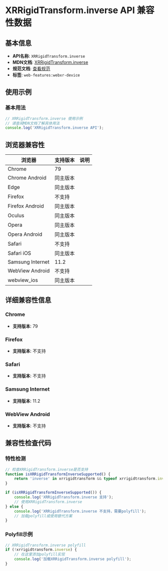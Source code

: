 # XRRigidTransform.inverse API 兼容性数据

## 基本信息

- **API名称**: `XRRigidTransform.inverse`
- **MDN文档**: [XRRigidTransform.inverse](https://developer.mozilla.org/docs/Web/API/XRRigidTransform/inverse)
- **规范文档**: [查看规范](https://immersive-web.github.io/webxr/#dom-xrrigidtransform-inverse)
- **标签**: `web-features:webxr-device`

## 使用示例

### 基本用法

```javascript
// XRRigidTransform.inverse 使用示例
// 请查阅MDN文档了解具体用法
console.log('XRRigidTransform.inverse API');
```

## 浏览器兼容性

| 浏览器 | 支持版本 | 说明 |
|--------|----------|------|
| Chrome | 79 |  |
| Chrome Android | 同主版本 |  |
| Edge | 同主版本 |  |
| Firefox | 不支持 |  |
| Firefox Android | 同主版本 |  |
| Oculus | 同主版本 |  |
| Opera | 同主版本 |  |
| Opera Android | 同主版本 |  |
| Safari | 不支持 |  |
| Safari iOS | 同主版本 |  |
| Samsung Internet | 11.2 |  |
| WebView Android | 不支持 |  |
| webview_ios | 同主版本 |  |

## 详细兼容性信息

### Chrome

- **支持版本**: 79

### Firefox

- **支持版本**: 不支持

### Safari

- **支持版本**: 不支持

### Samsung Internet

- **支持版本**: 11.2

### WebView Android

- **支持版本**: 不支持

## 兼容性检查代码

### 特性检测

```javascript
// 检查XRRigidTransform.inverse是否支持
function isXRRigidTransformInverseSupported() {
    return 'inverse' in xrrigidtransform && typeof xrrigidtransform.inverse === 'function';
}

if (isXRRigidTransformInverseSupported()) {
    console.log('XRRigidTransform.inverse 支持');
    // 使用XRRigidTransform.inverse
} else {
    console.log('XRRigidTransform.inverse 不支持，需要polyfill');
    // 加载polyfill或使用替代方案
}
```

### Polyfill示例

```javascript
// XRRigidTransform.inverse polyfill
if (!xrrigidtransform.inverse) {
    // 在这里添加polyfill实现
    console.log('加载XRRigidTransform.inverse polyfill');
}
```

